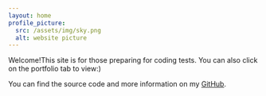 ```yaml
---
layout: home
profile_picture:
  src: /assets/img/sky.png
  alt: website picture
---
```


<p>
 Welcome!This site is for those preparing for coding tests. You can also click on the portfolio tab to view:)
</p>

<p>
  You can find the source code and more information on my <a href="https://github.com/sohyeon98720">GitHub</a>.
</p>
